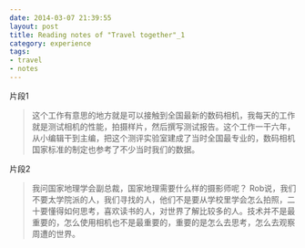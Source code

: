 ```yaml
---
date: 2014-03-07 21:39:55  
layout: post
title: Reading notes of "Travel together"_1
category: experience
tags:
- travel
- notes
---
```


片段1
>这个工作有意思的地方就是可以接触到全国最新的数码相机，我每天的工作就是测试相机的性能，拍摄样片，然后撰写测试报告。这个工作一干六年，从小编辑干到主编，把这个测评实验室建成了当时全国最专业的，数码相机国家标准的制定也参考了不少当时我们的数据。

片段2
>我问国家地理学会副总裁，国家地理需要什么样的摄影师呢？
>Rob说，我们不要太学院派的人，我们寻找的人，他们不是要从学校里学会怎么拍照，二十要懂得如何思考，喜欢读书的人，对世界了解比较多的人。技术并不是最重要的，怎么使用相机也不是最重要的，重要的是怎么去思考，怎么去观察周遭的世界。

